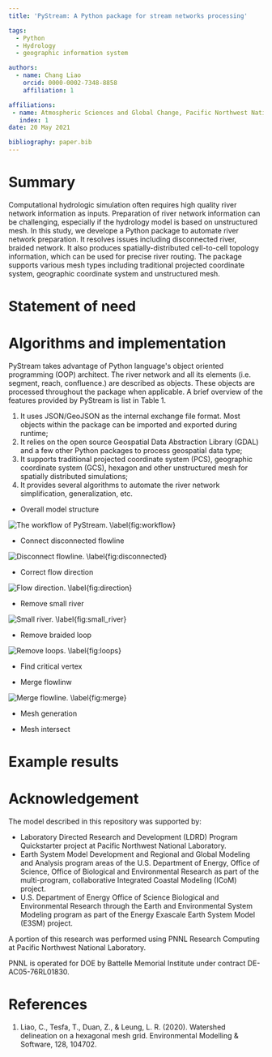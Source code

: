 ```yaml
---
title: 'PyStream: A Python package for stream networks processing'

tags:
  - Python
  - Hydrology
  - geographic information system

authors:
  - name: Chang Liao
    orcid: 0000-0002-7348-8858    
    affiliation: 1

affiliations:
 - name: Atmospheric Sciences and Global Change, Pacific Northwest National Laboratory, Richland, WA, USA
   index: 1 
date: 20 May 2021

bibliography: paper.bib
---
```


# Summary

Computational hydrologic simulation often requires high quality river network information as inputs. Preparation of river network information can be challenging, especially if the hydrology model is based on unstructured mesh. In this study, we develope a Python package to automate river network preparation. It resolves issues including disconnected river, braided network. It also produces spatially-distributed cell-to-cell topology information, which can be used for precise river routing. The package supports various mesh types including traditional projected coordinate system, geographic coordinate system and unstructured mesh.

# Statement of need






# Algorithms and implementation

PyStream takes advantage of Python language's object oriented programming (OOP) architect. The river network and all its elements (i.e. segment, reach, confluence.) are described as objects. These objects are processed throughout the package when applicable. A brief overview of the features provided by PyStream is list in Table 1.
1. It uses JSON/GeoJSON as the internal exchange file format. Most objects within the package can be imported and exported during runtime;
2. It relies on the open source Geospatial Data Abstraction Library (GDAL) and a few other Python packages to process geospatial data type;
3. It supports traditional projected coordinate system (PCS), geographic coordinate system (GCS), hexagon and other unstructured mesh for spatially distributed simulations;
4. It provides several algorithms to automate the river network simplification, generalization, etc.

* Overall model structure

![The workflow of PyStream. \label{fig:workflow}](https://github.com/changliao1025/pystream/blob/main/pystream/figure/workflow.png?raw=true)

* Connect disconnected flowline

![Disconnect flowline. \label{fig:disconnected}](https://github.com/changliao1025/pystream/blob/main/pystream/figure/disconnect_flowline.png?raw=true)

* Correct flow direction

![Flow direction. \label{fig:direction}](https://github.com/changliao1025/pystream/blob/main/pystream/figure/flow_direction.png?raw=true)

* Remove small river

![Small river. \label{fig:small_river}](https://github.com/changliao1025/pystream/blob/main/pystream/figure/small_river.png?raw=true)

* Remove braided loop

![Remove loops. \label{fig:loops}](https://github.com/changliao1025/pystream/blob/main/pystream/figure/remove_loop.png?raw=true)

* Find critical vertex

* Merge flowlinw

![Merge flowline. \label{fig:merge}](https://github.com/changliao1025/pystream/blob/main/pystream/figure/merge_flowline.png?raw=true)

* Mesh generation

* Mesh intersect

# Example results



# Acknowledgement

The model described in this repository was supported by:

* Laboratory Directed Research and Development (LDRD) Program Quickstarter project at Pacific Northwest National Laboratory. 
* Earth System Model Development and Regional and Global Modeling and Analysis program areas of the U.S. Department of Energy, Office of Science, Office of Biological and Environmental Research as part of the multi-program, collaborative Integrated Coastal Modeling (ICoM) project.
* U.S. Department of Energy Office of Science Biological and Environmental Research through the Earth and Environmental System Modeling program as part of the Energy Exascale Earth System Model (E3SM) project. 

A portion of this research was performed using PNNL Research Computing at Pacific Northwest National Laboratory. 

PNNL is operated for DOE by Battelle Memorial Institute under contract DE-AC05-76RL01830.

# References

1. Liao, C., Tesfa, T., Duan, Z., & Leung, L. R. (2020). Watershed delineation on a hexagonal mesh grid. Environmental Modelling & Software, 128, 104702.
